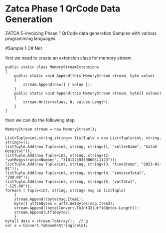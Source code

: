 # Zatca Phase 1 QrCode Data Generation
ZATCA E-invoicing Phase 1 QrCode data generation Samples with various programming languages 

#Sample 1 C#.Net

first we need to create an extension class for memory streem 


    public static class MemoryStreamExtensions
    {
        public static void Append(this MemoryStream stream, byte value)
        {
            stream.Append(new[] { value });
        }
        public static void Append(this MemoryStream stream, byte[] values)
        {
            stream.Write(values, 0, values.Length);
        }
    }
    

then we can do the following step 


    MemoryStream stream = new MemoryStream();
	
    List<Tuple<int,string,string>> listTuple = new List<Tuple<int, string, string>>();
    listTuple.Add(new Tuple<int, string, string>(1, "sellerName", "Salah Hospital"));
    listTuple.Add(new Tuple<int, string, string>(2, "vatRegistrationNumber", "31012239350000311123"));
    listTuple.Add(new Tuple<int, string, string>(3, "timeStamp", "2023-01-01"));
    listTuple.Add(new Tuple<int, string, string>(4, "invoiceTotal", "200.00"));
    listTuple.Add(new Tuple<int, string, string>(5, "vatTotal", "-125.00"));
    foreach ( Tuple<int, string, string> msg in listTuple)
        {
        stream.Append((byte)msg.Item1);
        byte[] utf16Bytes = utf8.GetBytes(msg.Item3);
        stream.Append((byte)Convert.ToInt32(utf16Bytes.Length));
        stream.Append(utf16Bytes);
        }
    byte[] data = stream.ToArray();  // g
    var x = Convert.ToBase64String(data);
    
